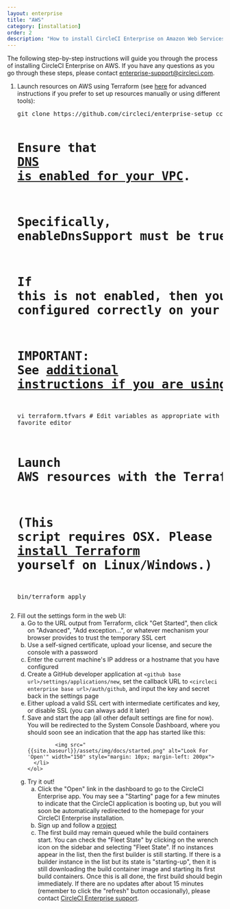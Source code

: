 ```yaml
---
layout: enterprise
title: "AWS"
category: [installation]
order: 2
description: "How to install CircleCI Enterprise on Amazon Web Services (AWS)."
---
```



The following step-by-step instructions will guide you through the process of installing CircleCI Enterprise on AWS. If you have any questions as you go through these steps, please contact <enterprise-support@circleci.com>.

<ol>
  <li>Launch resources on AWS using Terraform (see <a href="{{site.baseurl}}/enterprise/aws-manual/">here</a> for advanced instructions if you prefer to set up resources manually or using different tools):
  <pre>
git clone https://github.com/circleci/enterprise-setup ccie && cd ccie

# Ensure that <a href="https://docs.aws.amazon.com/AmazonVPC/latest/UserGuide/vpc-dns.html#vpc-dns-updating">DNS is enabled for your VPC</a>.
# Specifically, enableDnsSupport must be true.
# If this is not enabled, then you must otherwise ensure that DNS is configured correctly on your instances
# IMPORTANT: See [additional instructions if you are using a private subnet]({{site.baseurl}}/enterprise/aws-private-subnet/).

vi terraform.tfvars # Edit variables as appropriate with your favorite editor

# Launch AWS resources with the Terraform wrapper script
# (This script requires OSX. Please <a href="https://www.terraform.io/downloads.html">install Terraform</a> yourself on Linux/Windows.)

bin/terraform apply</pre>
  </li>
  <li>Fill out the settings form in the web UI:
    <ol type="a">
      <li>Go to the URL output from Terraform, click "Get Started", then click on "Advanced", "Add exception...", or whatever mechanism your browser provides to trust the temporary  SSL cert</li>
      <li>Use a self-signed certificate, upload your license, and secure the console with a password</li>
      <li>Enter the current machine's IP address or a hostname that you have configured</li>
      <li>Create a GitHub developer application at <code>&lt;github base url&gt;/settings/applications/new</code>, set the callback URL to <code>&lt;circleci enterprise base url&gt;/auth/github</code>, and input the key and secret back in the settings page</li>
      <li>Either upload a valid SSL cert with intermediate certificates and key, or disable SSL (you can always add it later)</li>
      <li>Save and start the app (all other default settings are fine for now). You will be redirected to the System Console Dashboard,
          where you should soon see an indication that the app has started like this:

             <img src="{{site.baseurl}}/assets/img/docs/started.png" alt="Look For 'Open'" width="150" style="margin: 10px; margin-left: 200px">
	  </li>
    </ol>
  </li>
  <li>Try it out!
    <ol type="a">
      <li>Click the "Open" link in the dashboard to go to the CircleCI Enterprise app. You may see a "Starting" page for a few minutes to indicate that the CircleCI
          application is booting up, but you will soon be automatically redirected to the homepage for your CircleCI Enterprise installation.</li>
      <li>Sign up and follow a <a href="/docs/enterprise/quick-start/">project</a></li>
      <li>The first build may remain queued while the build containers start. You can check the "Fleet State" by clicking on the wrench icon on the sidebar and selecting "Fleet State".
If no instances appear in the list, then the first builder is still starting. If there is a builder instance in the list but its state is "starting-up", then it is still downloading the build container image and starting its first build containers. Once this is all done, the first build should begin immediately. If there are no updates after about 15 minutes (remember to click the "refresh" button occasionally), please contact <a href="mailto:enterprise-support@circleci.com">CircleCI Enterprise support</a>.</li>
    </ol>
  </li>
</ol>